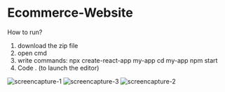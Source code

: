# Ecommerce-Website

How to run?
1)  download the zip file
2)  open cmd
3)  write commands: 
npx create-react-app my-app
cd my-app
npm start
4)  Code . (to launch the editor)

![screencapture-1](https://user-images.githubusercontent.com/114115216/223192297-78a2854b-d1c6-423b-9766-294a7b5835bb.png)
![screencapture-3](https://user-images.githubusercontent.com/114115216/223191867-ca010fc7-b8e5-48d1-ae34-c1f1e66d656e.png)
![screencapture-2](https://user-images.githubusercontent.com/114115216/223191885-4498d8cd-5b9c-4bb5-973a-192f43771bff.png)
